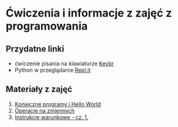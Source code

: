 # Ćwiczenia i informacje z zajęć z programowania

## Przydatne linki

* ćwiczenie pisania na klawiaturze [Keybr](keybr.com)
* Python w przeglądarce [Repl.it](repl.it/languages/python3)

## Materiały z zajęć
1. [Konieczne programy i Hello World](github.com/micouy/zajecia/tree/master/lekcja-1)
2. [Operacje na zmiennych](github.com/micouy/zajecia/tree/master/lekcja-2)
3. [Instrukcje warunkowe - cz. 1.](github.com/micouy/zajecia/tree/master/lekcja-3)
